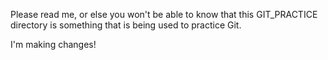 Please read me, or else you won't be able to know that this GIT_PRACTICE directory is something that is being used to practice Git.

I'm making changes!
